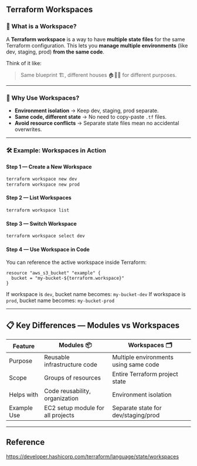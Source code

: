 ## Terraform Workspaces

### 🌟 What is a Workspace?

A **Terraform workspace** is a way to have **multiple state files** for the same Terraform configuration.
This lets you **manage multiple environments** (like dev, staging, prod) **from the same code**.

Think of it like:

> Same blueprint 🏗, different houses 🏠🏡🏢 for different purposes.

---

### 🤔 Why Use Workspaces?

* **Environment isolation** → Keep dev, staging, prod separate.
* **Same code, different state** → No need to copy-paste `.tf` files.
* **Avoid resource conflicts** → Separate state files mean no accidental overwrites.

---

### 🛠 Example: Workspaces in Action

#### Step 1 — Create a New Workspace

```bash
terraform workspace new dev
terraform workspace new prod
```

#### Step 2 — List Workspaces

```bash
terraform workspace list
```

#### Step 3 — Switch Workspace

```bash
terraform workspace select dev
```

#### Step 4 — Use Workspace in Code

You can reference the active workspace inside Terraform:

```hcl
resource "aws_s3_bucket" "example" {
  bucket = "my-bucket-${terraform.workspace}"
}
```

If workspace is `dev`, bucket name becomes:
`my-bucket-dev`
If workspace is `prod`, bucket name becomes:
`my-bucket-prod`

---

## 📋 Key Differences — Modules vs Workspaces

| Feature     | Modules 📦                        | Workspaces 🗂                         |
| ----------- | --------------------------------- | ------------------------------------- |
| Purpose     | Reusable infrastructure code      | Multiple environments using same code |
| Scope       | Groups of resources               | Entire Terraform project state        |
| Helps with  | Code reusability, organization    | Environment isolation                 |
| Example Use | EC2 setup module for all projects | Separate state for dev/staging/prod   |

---

## Reference 

https://developer.hashicorp.com/terraform/language/state/workspaces
